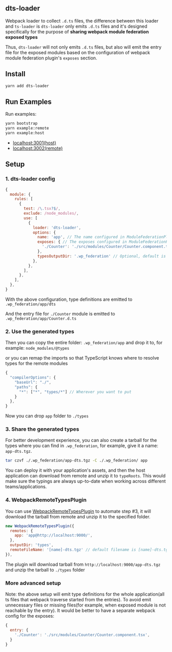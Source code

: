 ## dts-loader

Webpack loader to collect `.d.ts` files, the difference between this loader
and `ts-loader` is `dts-loader` only emits `.d.ts` files and it's designed
specifically for the purpose of **sharing webpack module federation exposed types**

Thus, `dts-loader` will not only emits `.d.ts` files, but also will emit the entry
file for the exposed modules based on the configuration of webpack module federation
plugin's `exposes` section.

## Install
```bash
yarn add dts-loader
```

## Run Examples

Run examples:
```bash
yarn bootstrap
yarn example:remote
yarn example:host
```

- [localhost:3001(host)](http://localhost:3001/)
- [localhost:3002(remote)](http://localhost:3002/)

## Setup

### 1. dts-loader config

```javascript
{
  module: {
    rules: [
      {
        test: /\.tsx?$/,
        exclude: /node_modules/,
        use: [
          {
            loader: 'dts-loader',
            options: {
              name: 'app', // The name configured in ModuleFederationPlugin
              exposes: { // The exposes configured in ModuleFederationPlugin
                './Counter': './src/modules/Counter/Counter.component.tsx',
              },
              typesOutputDir: '.wp_federation' // Optional, default is '.wp_federation'
            },
          },
        ],
      },
    ],
  },
}
```

With the above configuration, type definitions are emitted to `.wp_federation/app/dts`

And the entry file for `./Counter` module is emitted to `.wp_federation/app/Counter.d.ts`

### 2. Use the generated types

Then you can copy the entire folder: `.wp_federation/app` and drop it to, for example: `node_modules/@types`

or you can remap the imports so that TypeScript knows where to resolve types for the remote modules

```javascript
{
  "compilerOptions": {
    "baseUrl": "./",
    "paths": {
      "*": ["*", "types/*"] // Wherever you want to put
    }
  },
}
```
Now you can drop `app` folder to `./types`

### 3. Share the generated types

For better development experience, you can also create a tarball for the types where you can find in `.wp_federation`, for example, give it a name: `app-dts.tgz`.
```bash
tar czvf ./.wp_federation/app-dts.tgz -C ./.wp_federation/ app
```

You can deploy it with your application's assets, and then the host application can download from remote and unzip it to `typeRoots`. This would make sure the typings are always up-to-date when working across different teams/applications.

### 4. WebpackRemoteTypesPlugin
You can use [WebpackRemoteTypesPlugin](https://github.com/ruanyl/webpack-remote-types-plugin) to automate step #3, it will download the tarball from remote and unzip it to the specified folder.

```javascript
new WebpackRemoteTypesPlugin({
  remotes: {
    app: 'app@http://localhost:9000/',
  },
  outputDir: 'types',
  remoteFileName: '[name]-dts.tgz' // default filename is [name]-dts.tgz where [name] is the remote name, for example, `app` with the above setup
}),
```

The plugin will download tarball from `http://localhost:9000/app-dts.tgz` and unzip the tarball to `./types` folder

### More advanced setup
Note: the above setup will emit type definitions for the whole application(all ts files that webpack traverse started from the entries).
To avoid emit unnecessary files or missing files(for example, when exposed module is not reachable by the entry). It would be better to
have a separate webpack config for the exposes:

```javascript
{
  entry: {
    './Counter': './src/modules/Counter/Counter.component.tsx',
  }
}
```

